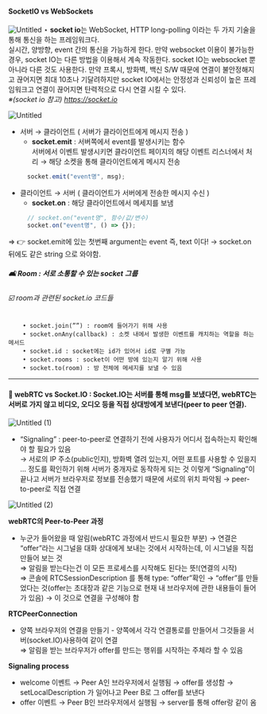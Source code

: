 #### SocketIO vs WebSockets

![Untitled](https://user-images.githubusercontent.com/105087933/180652765-44387aed-aa51-4b12-a814-7be1a222f332.png)
  ⋆ **socket io**는 WebSocket, HTTP long-polling 이라는 두 가지 기술을 통해 통신을 하는 프레임워크다.  
  실시간, 양방향, event 간의 통신을 가능하게 한다. 만약 websocket 이용이 불가능한 경우, socket IO는 다른 방법을 이용해서 계속 작동한다. 
  socket IO는 websocket 뿐 아니라 다른 것도 사용한다. 만약 프록시, 방화벽, 백신 S/W 때문에 연결이 불안정해지고 끊어지면 최대 10초나 기달려하지만 socket IO에서는 안정성과 신뢰성이 높은 프레임워크고 연결이 끊어지면 탄력적으로 다시 연결 시킬 수 있다.  
  *※(socket io 참고) https://socket.io*  
  
![Untitled](https://user-images.githubusercontent.com/105087933/180724059-302b6de9-1c70-4c5a-a836-4b18b9985507.png)
  - 서버 → 클라이언트 ( 서버가 클라이언트에게 메시지 전송 )
    - **socket.emit**  :  서버쪽에서 event를 발생시키는 함수  
    서버에서 이벤트 발생시키면 클라이언트 페이지의 해당 이벤트 리스너에서 처리 
    → 해당 소켓을 통해 클라이언트에게 메시지 전송  
    ```javascript
      socket.emit("event명", msg);
    ```
  - 클라이언트 → 서버 ( 클라이언트가 서버에게 전송한 메시지 수신 )
    - **socket.on**  : 해당 클라이언트에서 메세지를 보냄   
    ```javascript
      // socket.on("event명", 함수/값/변수)
      socket.on("event명", () => {});
    ``` 
  => 👉 socket.emit에 있는 첫번째 argument는 event 즉, text 이다!  → socket.on 뒤에도 같은 string 으로 와야함.  
  
 ##### 🛋 Room : 서로 소통할 수 있는 socket 그룹
  ###### ☑️ room과 관련된 socket.io 코드들
        • socket.join(””) : room에 들어가기 위해 사용  
        • socket.onAny(callback) : 소켓 내에서 발생한 이벤트를 캐치하는 역할을 하는 메서드  
        • socket.id : socket에는 id가 있어서 id로 구별 가능  
        • socket.rooms : socket이 어떤 방에 있는지 알기 위해 사용  
        • socket.to(room) : 방 전체에 메세지를 보낼 수 있음
***  

#### 🚀 webRTC vs Socket.IO : Socket.IO는 서버를 통해 msg를 보냈다면, **webRTC**는 서버로 가지 않고 비디오, 오디오 등을 직접 상대방에게 보낸다(peer to peer 연결).  
![Untitled (1)](https://user-images.githubusercontent.com/105087933/180726072-694b8a01-fd56-4a71-9864-dfdbd9e2f96d.png)  

  - “Signaling” : peer-to-peer로 연결하기 전에 사용자가 어디서 접속하는지 확인해야 할 필요가 있음  
  → 서로의 IP 주소(public인지), 방화벽 열려 있는지, 어떤 포트를 사용할 수 있을지 … 정도를 확인하기 위해 서버가 중개자로 동작하게 되는 것
    이렇게 “Signaling”이 끝나고 서버가 브라우저로 정보를 전송했기 때문에 서로의 위치 파악됨 → peer-to-peer로 직접 연결  

![Untitled (2)](https://user-images.githubusercontent.com/105087933/180727563-29d8c761-753c-4483-8f3a-b1d55c4af840.png)

  **webRTC의 Peer-to-Peer 과정**
  - 누군가 들어왔을 때 알림(webRTC 과정에서 반드시 필요한 부분) → 연결은 “offer”라는 시그널을 대화 상대에게 보내는 것에서 시작하는데, 이 시그널을 직접 만들어 보는 것  
    ⇒ 알림을 받는다는건 이 모든 프로세스를 시작해도 된다는 뜻!(연결의 시작)  
    ⇒ 콘솔에 RTCSessionDescription 를 통해 type: “offer”확인 → “offer”를 만들었다는 것(offer는 초대장과 같은 기능으로 현재 내 브라우저에 관한 내용들이 들어가 있음) → 이 것으로 연결을 구성해야 함  
    
  
  **RTCPeerConnection**
  - 양쪽 브라우저의 연결을 만들기 - 양쪽에서 각각 연결통로를 만들어서 그것들을 서버(socket.IO)사용하여 같이 연결  
    ⇒ 알림을 받는 브라우저가 offer를 만드는 행위를 시작하는 주체라 할 수 있음  
    
  **Signaling process**
  - welcome 이벤트 → Peer A인 브라우저에서 실행됨 → offer를 생성함 → setLocalDescription 가 일어나고 Peer B로 그 offer를 보낸다
  - offer  이벤트 → Peer B인 브라우저에서 실행됨 → server를 통해 offer랑 같이 옴  

  
 

